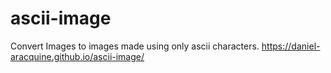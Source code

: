 # ascii-image
Convert Images to images made using only ascii characters.
https://daniel-aracquine.github.io/ascii-image/
